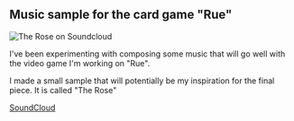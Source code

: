 ## Music sample for the card game "Rue"

![The Rose on Soundcloud](@ROOT@/images/games/rue/the_rose-icon.png "The Rose on Soundcloud")

I've been experimenting with composing some music that will go well with the video game I'm working on "Rue".

I made a small sample that will potentially be my inspiration for the final piece. It is called "The Rose"

<a class="button" href="https://soundcloud.com/darkdimensiongd/the-rose">SoundCloud</a>
